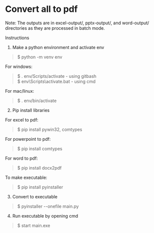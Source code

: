 # Convert all to pdf
Note: The outputs are in excel-output/, pptx-output/, and word-output/ directories as they are processed in batch mode.

Instructions

1. Make a python environment and activate env  
> $ python -m venv env  

For windows:  
> $ . env/Scripts/activate - using gitbash  
> $ env\Scripts\activate.bat - using cmd  

For mac/linux:  
> $ . env/bin/activate  

2. Pip install libraries  

For excel to pdf:  
> $ pip install pywin32, comtypes  

For powerpoint to pdf:  
> $ pip install comtypes  

For word to pdf:  
> $ pip install docx2pdf  

To make executable:  
> $ pip install pyinstaller  


3. Convert to executable  
> $ pyinstaller --onefile main.py  

4. Run executable by opening cmd  
> $ start main.exe